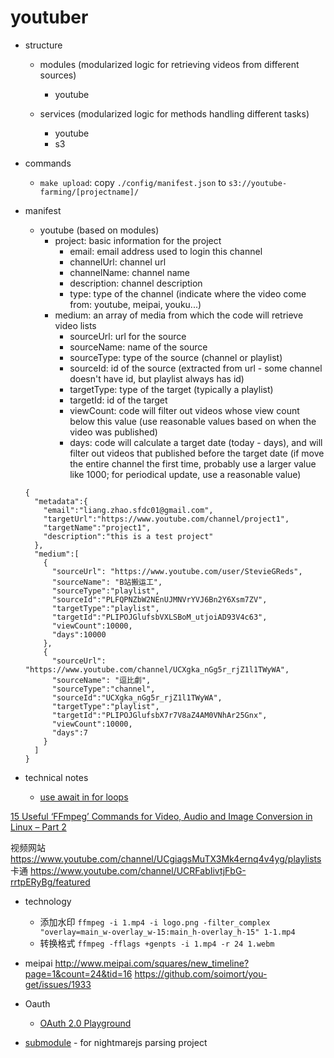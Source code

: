 # youtuber

* structure
  * modules (modularized logic for retrieving videos from different sources)
    * youtube

  * services (modularized logic for methods handling different tasks)
    * youtube
    * s3

* commands
  * `make upload`: copy `./config/manifest.json` to `s3://youtube-farming/[projectname]/`

* manifest
  * youtube (based on modules)
    * project: basic information for the project
      * email: email address used to login this channel
      * channelUrl: channel url
      * channelName: channel name
      * description: channel description
      * type: type of the channel (indicate where the video come from: youtube, meipai, youku...)
    * medium: an array of media from which the code will retrieve video lists
      * sourceUrl: url for the source
      * sourceName: name of the source
      * sourceType: type of the source (channel or playlist)
      * sourceId: id of the source (extracted from url - some channel doesn't have id, but playlist always has id)
      * targetType: type of the target (typically a playlist)
      * targetId: id of the target
      * viewCount: code will filter out videos whose view count below this value (use reasonable values based on when the video was published)
      * days: code will calculate a target date (today - days), and will filter out videos that published before the target date (if move the entire channel the first time, probably use a larger value like 1000; for periodical update, use a reasonable value)
  ```
  {
    "metadata":{
      "email":"liang.zhao.sfdc01@gmail.com",
      "targetUrl":"https://www.youtube.com/channel/project1",
      "targetName":"project1",
      "description":"this is a test project"
    },
    "medium":[
      {
        "sourceUrl": "https://www.youtube.com/user/StevieGReds",
        "sourceName": "B站搬运工",
        "sourceType":"playlist",
        "sourceId":"PLFQPNZbW2NEnUJMNVrYVJ6Bn2Y6Xsm7ZV",
        "targetType":"playlist",
        "targetId":"PLIPOJGlufsbVXLSBoM_utjoiAD93V4c63",
        "viewCount":10000,
        "days":10000
      },
      {
        "sourceUrl": "https://www.youtube.com/channel/UCXgka_nGg5r_rjZ1l1TWyWA",
        "sourceName": "逗比劇",
        "sourceType":"channel",
        "sourceId":"UCXgka_nGg5r_rjZ1l1TWyWA",
        "targetType":"playlist",
        "targetId":"PLIPOJGlufsbX7r7V8aZ4AM0VNhAr25Gnx",
        "viewCount":10000,
        "days":7
      }
    ]
  }
  ```


* technical notes
  * [use await in for loops](https://stackoverflow.com/questions/37576685/using-async-await-with-a-foreach-loop)


[15 Useful ‘FFmpeg’ Commands for Video, Audio and Image Conversion in Linux – Part 2](https://www.tecmint.com/ffmpeg-commands-for-video-audio-and-image-conversion-in-linux/)


视频网站
https://www.youtube.com/channel/UCgiagsMuTX3Mk4ernq4v4yg/playlists  卡通
https://www.youtube.com/channel/UCRFabIivtjFbG-rrtpERyBg/featured

* technology
  * 添加水印
  `ffmpeg -i 1.mp4 -i logo.png -filter_complex "overlay=main_w-overlay_w-15:main_h-overlay_h-15" 1-1.mp4`
  * 转换格式
  `ffmpeg -fflags +genpts -i 1.mp4 -r 24 1.webm`

* meipai
http://www.meipai.com/squares/new_timeline?page=1&count=24&tid=16
https://github.com/soimort/you-get/issues/1933

* Oauth
  * [OAuth 2.0 Playground](https://developers.google.com/oauthplayground/)
* [submodule](https://github.com/blog/2104-working-with-submodules) - for nightmarejs parsing  project
